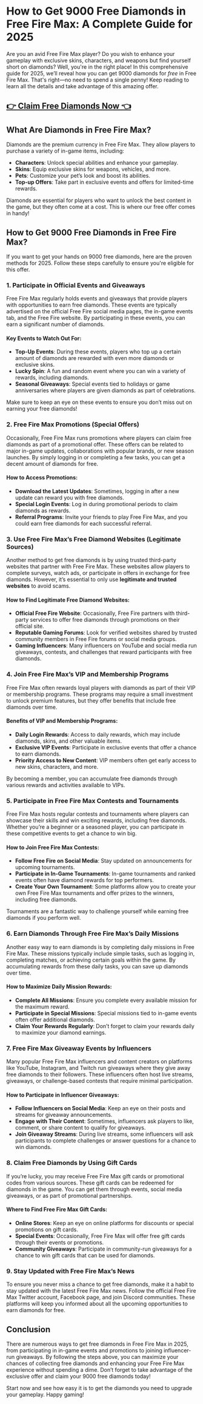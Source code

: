 # How to Get 9000 Free Diamonds in Free Fire Max: A Complete Guide for 2025

Are you an avid Free Fire Max player? Do you wish to enhance your gameplay with exclusive skins, characters, and weapons but find yourself short on diamonds? Well, you're in the right place! In this comprehensive guide for 2025, we’ll reveal how you can get 9000 diamonds for *free* in Free Fire Max. That's right—no need to spend a single penny! Keep reading to learn all the details and take advantage of this amazing offer.

## [👉 Claim Free Diamonds Now 👈](https://besteventtoday.com/free/fire/Diamonds)

## What Are Diamonds in Free Fire Max?

Diamonds are the premium currency in Free Fire Max. They allow players to purchase a variety of in-game items, including:

- **Characters**: Unlock special abilities and enhance your gameplay.
- **Skins**: Equip exclusive skins for weapons, vehicles, and more.
- **Pets**: Customize your pet’s look and boost its abilities.
- **Top-up Offers**: Take part in exclusive events and offers for limited-time rewards.

Diamonds are essential for players who want to unlock the best content in the game, but they often come at a cost. This is where our free offer comes in handy!

## How to Get 9000 Free Diamonds in Free Fire Max?

If you want to get your hands on 9000 free diamonds, here are the proven methods for 2025. Follow these steps carefully to ensure you're eligible for this offer.

### 1. **Participate in Official Events and Giveaways**

Free Fire Max regularly holds events and giveaways that provide players with opportunities to earn free diamonds. These events are typically advertised on the official Free Fire social media pages, the in-game events tab, and the Free Fire website. By participating in these events, you can earn a significant number of diamonds.

#### Key Events to Watch Out For:
- **Top-Up Events**: During these events, players who top up a certain amount of diamonds are rewarded with even more diamonds or exclusive skins.
- **Lucky Spin**: A fun and random event where you can win a variety of rewards, including diamonds.
- **Seasonal Giveaways**: Special events tied to holidays or game anniversaries where players are given diamonds as part of celebrations.

Make sure to keep an eye on these events to ensure you don’t miss out on earning your free diamonds!

### 2. **Free Fire Max Promotions (Special Offers)**

Occasionally, Free Fire Max runs promotions where players can claim free diamonds as part of a promotional offer. These offers can be related to major in-game updates, collaborations with popular brands, or new season launches. By simply logging in or completing a few tasks, you can get a decent amount of diamonds for free.

#### How to Access Promotions:
- **Download the Latest Updates**: Sometimes, logging in after a new update can reward you with free diamonds.
- **Special Login Events**: Log in during promotional periods to claim diamonds as rewards.
- **Referral Programs**: Invite your friends to play Free Fire Max, and you could earn free diamonds for each successful referral.

### 3. **Use Free Fire Max’s Free Diamond Websites (Legitimate Sources)**

Another method to get free diamonds is by using trusted third-party websites that partner with Free Fire Max. These websites allow players to complete surveys, watch ads, or participate in offers in exchange for free diamonds. However, it’s essential to only use **legitimate and trusted websites** to avoid scams.

#### How to Find Legitimate Free Diamond Websites:
- **Official Free Fire Website**: Occasionally, Free Fire partners with third-party services to offer free diamonds through promotions on their official site.
- **Reputable Gaming Forums**: Look for verified websites shared by trusted community members in Free Fire forums or social media groups.
- **Gaming Influencers**: Many influencers on YouTube and social media run giveaways, contests, and challenges that reward participants with free diamonds.

### 4. **Join Free Fire Max’s VIP and Membership Programs**

Free Fire Max often rewards loyal players with diamonds as part of their VIP or membership programs. These programs may require a small investment to unlock premium features, but they offer benefits that include free diamonds over time.

#### Benefits of VIP and Membership Programs:
- **Daily Login Rewards**: Access to daily rewards, which may include diamonds, skins, and other valuable items.
- **Exclusive VIP Events**: Participate in exclusive events that offer a chance to earn diamonds.
- **Priority Access to New Content**: VIP members often get early access to new skins, characters, and more.

By becoming a member, you can accumulate free diamonds through various rewards and activities available to VIPs.

### 5. **Participate in Free Fire Max Contests and Tournaments**

Free Fire Max hosts regular contests and tournaments where players can showcase their skills and win exciting rewards, including free diamonds. Whether you’re a beginner or a seasoned player, you can participate in these competitive events to get a chance to win big.

#### How to Join Free Fire Max Contests:
- **Follow Free Fire on Social Media**: Stay updated on announcements for upcoming tournaments.
- **Participate in In-Game Tournaments**: In-game tournaments and ranked events often have diamond rewards for top performers.
- **Create Your Own Tournament**: Some platforms allow you to create your own Free Fire Max tournaments and offer prizes to the winners, including free diamonds.

Tournaments are a fantastic way to challenge yourself while earning free diamonds if you perform well.

### 6. **Earn Diamonds Through Free Fire Max’s Daily Missions**

Another easy way to earn diamonds is by completing daily missions in Free Fire Max. These missions typically include simple tasks, such as logging in, completing matches, or achieving certain goals within the game. By accumulating rewards from these daily tasks, you can save up diamonds over time.

#### How to Maximize Daily Mission Rewards:
- **Complete All Missions**: Ensure you complete every available mission for the maximum reward.
- **Participate in Special Missions**: Special missions tied to in-game events often offer additional diamonds.
- **Claim Your Rewards Regularly**: Don’t forget to claim your rewards daily to maximize your diamond earnings.

### 7. **Free Fire Max Giveaway Events by Influencers**

Many popular Free Fire Max influencers and content creators on platforms like YouTube, Instagram, and Twitch run giveaways where they give away free diamonds to their followers. These influencers often host live streams, giveaways, or challenge-based contests that require minimal participation.

#### How to Participate in Influencer Giveaways:
- **Follow Influencers on Social Media**: Keep an eye on their posts and streams for giveaway announcements.
- **Engage with Their Content**: Sometimes, influencers ask players to like, comment, or share content to qualify for giveaways.
- **Join Giveaway Streams**: During live streams, some influencers will ask participants to complete challenges or answer questions for a chance to win diamonds.

### 8. **Claim Free Diamonds by Using Gift Cards**

If you’re lucky, you may receive Free Fire Max gift cards or promotional codes from various sources. These gift cards can be redeemed for diamonds in the game. You can get them through events, social media giveaways, or as part of promotional partnerships.

#### Where to Find Free Fire Max Gift Cards:
- **Online Stores**: Keep an eye on online platforms for discounts or special promotions on gift cards.
- **Special Events**: Occasionally, Free Fire Max will offer free gift cards through their events or promotions.
- **Community Giveaways**: Participate in community-run giveaways for a chance to win gift cards that can be used for diamonds.

### 9. **Stay Updated with Free Fire Max’s News**

To ensure you never miss a chance to get free diamonds, make it a habit to stay updated with the latest Free Fire Max news. Follow the official Free Fire Max Twitter account, Facebook page, and join Discord communities. These platforms will keep you informed about all the upcoming opportunities to earn diamonds for free.

## Conclusion

There are numerous ways to get free diamonds in Free Fire Max in 2025, from participating in in-game events and promotions to joining influencer-run giveaways. By following the steps above, you can maximize your chances of collecting free diamonds and enhancing your Free Fire Max experience without spending a dime. Don’t forget to take advantage of the exclusive offer and claim your 9000 free diamonds today!

Start now and see how easy it is to get the diamonds you need to upgrade your gameplay. Happy gaming!
